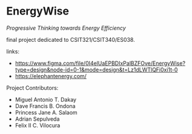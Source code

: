 # EnergyWise

_Progressive Thinking towards Energy Efficiency_

final project dedicated to CSIT321/CSIT340/ES038.

links:
- https://www.figma.com/file/0I4elUaEPBDIxPalBZFOve/EnergyWise?type=design&node-id=0-1&mode=design&t=Lz1dLWTlQFi0xi1t-0
- https://elephantenergy.com/

Project Contributors:
<ul>
<li>Miguel Antonio T. Dakay</li>
<li>Dave Francis B. Ondona</li>
<li>Princess Jane A. Salaom</li>
<li>Adrian Sepulveda</li>
<li>Felix II C. Vilocura</li>
</ul>
